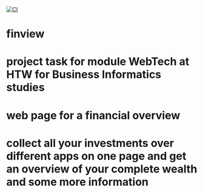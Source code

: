 [![CI](https://github.com/martlemoree/finview/actions/workflows/tests.yml/badge.svg)](https://github.com/martlemoree/finview/actions/workflows/tests.yml)

# finview

# project task for module WebTech at HTW for Business Informatics studies

# web page for a financial overview
# collect all your investments over different apps on one page and get an overview of your complete wealth and some more information
